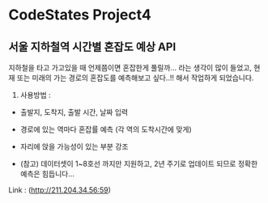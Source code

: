 # CodeStates Project4
## 서울 지하철역 시간별 혼잡도 예상 API
지하철을 타고 가고있을 때 언제쯤이면 혼잡한게 풀릴까... 라는 생각이 많이 들었고, 현재 또는 미래의 가는 경로의 혼잡도를 예측해보고 싶다..!! 해서 작업하게 되었습니다.
1. 사용방법 :
  - 출발지, 도착지, 출발 시간, 날짜 입력
  - 경로에 있는 역마다 혼잡률 예측 (각 역의 도착시간에 맞게)
  - 자리에 앉을 가능성이 있는 부분 강조
  
- (참고) 데이터셋이 1~8호선 까지만 지원하고, 2년 주기로 업데이트 되므로 정확한 예측은 힘듭니다...  
  
Link : (http://211.204.34.56:59)
